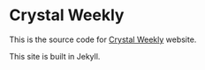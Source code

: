 # Crystal Weekly

This is the source code for [Crystal Weekly](http://www.crystalweekly.com) website.

This site is built in Jekyll.
